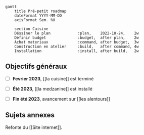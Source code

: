 
```mermaid
gantt
	title Pré-petit roadmap
	dateFormat YYYY-MM-DD
	axisFormat Sem. %U

	section Cuisine
	Déssiner le plan            :plan,    2022-10-24,    2w
	Définir budget              :budget,  after plan,    2w
	Achat materiaux             :command, after budget,  3w
	Construction en atelier     :build,   after command, 4w
	Installation                :install, after build,   2w

```

## Objectifs généraux

- [ ] **Fevrier 2023**, [[la cuisine]] est terminé
- [ ] **Été 2023**, [[la medzanine]] est installé
- [ ] **Fin été 2023**, avancement sur [[les alentours]]



## Sujets annexes

Refonte du [[Site internet]].